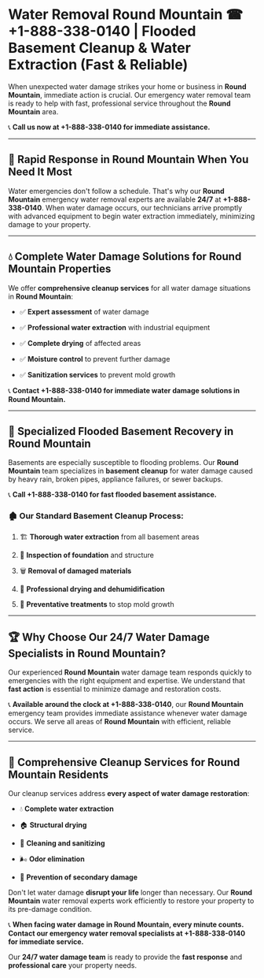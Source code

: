 # Water Removal Round Mountain ☎ +1-888-338-0140 | Flooded Basement Cleanup & Water Extraction (Fast & Reliable)

When unexpected water damage strikes your home or business in **Round Mountain**, immediate action is crucial. Our emergency water removal team is ready to help with fast, professional service throughout the **Round Mountain** area. 

📞 **Call us now at +1-888-338-0140 for immediate assistance.**
---
## 🚀 Rapid Response in Round Mountain When You Need It Most
Water emergencies don't follow a schedule. That's why our **Round Mountain** emergency water removal experts are available **24/7** at **+1-888-338-0140**. When water damage occurs, our technicians arrive promptly with advanced equipment to begin water extraction immediately, minimizing damage to your property.
---
## 💧 Complete Water Damage Solutions for Round Mountain Properties
We offer **comprehensive cleanup services** for all water damage situations in **Round Mountain**:
- ✅ **Expert assessment** of water damage  
- ✅ **Professional water extraction** with industrial equipment  
- ✅ **Complete drying** of affected areas  
- ✅ **Moisture control** to prevent further damage  
- ✅ **Sanitization services** to prevent mold growth  
📞 **Contact +1-888-338-0140 for immediate water damage solutions in Round Mountain.**
---
## 🌊 Specialized Flooded Basement Recovery in Round Mountain
Basements are especially susceptible to flooding problems. Our **Round Mountain** team specializes in **basement cleanup** for water damage caused by heavy rain, broken pipes, appliance failures, or sewer backups. 
📞 **Call +1-888-338-0140 for fast flooded basement assistance.**
### 🏚️ Our Standard Basement Cleanup Process:
1. 🏗️ **Thorough water extraction** from all basement areas  
2. 🔎 **Inspection of foundation** and structure  
3. 🗑️ **Removal of damaged materials**  
4. 💨 **Professional drying and dehumidification**  
5. 🚫 **Preventative treatments** to stop mold growth  
---
## 🏆 Why Choose Our 24/7 Water Damage Specialists in Round Mountain?
Our experienced **Round Mountain** water damage team responds quickly to emergencies with the right equipment and expertise. We understand that **fast action** is essential to minimize damage and restoration costs.
📞 **Available around the clock at +1-888-338-0140**, our **Round Mountain** emergency team provides immediate assistance whenever water damage occurs. We serve all areas of **Round Mountain** with efficient, reliable service.
---
## 🧹 Comprehensive Cleanup Services for Round Mountain Residents
Our cleanup services address **every aspect of water damage restoration**:
- 💧 **Complete water extraction**  
- 🏠 **Structural drying**  
- 🧼 **Cleaning and sanitizing**  
- 🌬️ **Odor elimination**  
- 🚫 **Prevention of secondary damage**  
Don't let water damage **disrupt your life** longer than necessary. Our **Round Mountain** water removal experts work efficiently to restore your property to its pre-damage condition.
📞 **When facing water damage in Round Mountain, every minute counts. Contact our emergency water removal specialists at +1-888-338-0140 for immediate service.**
Our **24/7 water damage team** is ready to provide the **fast response** and **professional care** your property needs.
